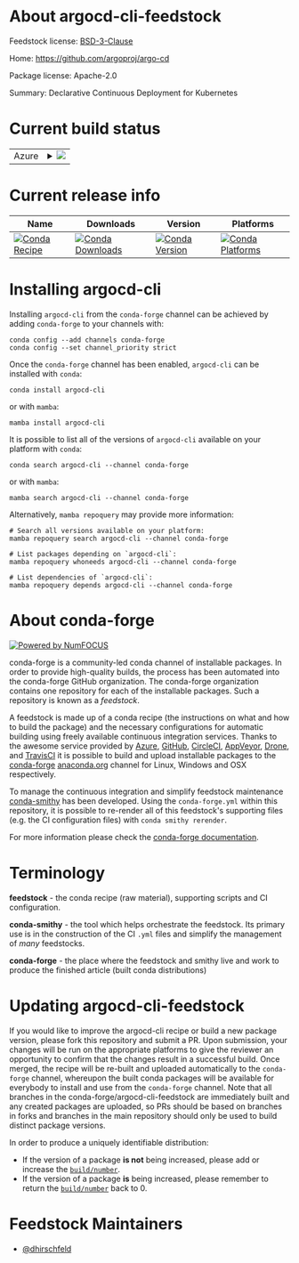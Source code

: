 About argocd-cli-feedstock
==========================

Feedstock license: [BSD-3-Clause](https://github.com/conda-forge/argocd-cli-feedstock/blob/main/LICENSE.txt)

Home: https://github.com/argoproj/argo-cd

Package license: Apache-2.0

Summary: Declarative Continuous Deployment for Kubernetes

Current build status
====================


<table>
    
  <tr>
    <td>Azure</td>
    <td>
      <details>
        <summary>
          <a href="https://dev.azure.com/conda-forge/feedstock-builds/_build/latest?definitionId=22950&branchName=main">
            <img src="https://dev.azure.com/conda-forge/feedstock-builds/_apis/build/status/argocd-cli-feedstock?branchName=main">
          </a>
        </summary>
        <table>
          <thead><tr><th>Variant</th><th>Status</th></tr></thead>
          <tbody><tr>
              <td>linux_64</td>
              <td>
                <a href="https://dev.azure.com/conda-forge/feedstock-builds/_build/latest?definitionId=22950&branchName=main">
                  <img src="https://dev.azure.com/conda-forge/feedstock-builds/_apis/build/status/argocd-cli-feedstock?branchName=main&jobName=linux&configuration=linux%20linux_64_" alt="variant">
                </a>
              </td>
            </tr><tr>
              <td>osx_64</td>
              <td>
                <a href="https://dev.azure.com/conda-forge/feedstock-builds/_build/latest?definitionId=22950&branchName=main">
                  <img src="https://dev.azure.com/conda-forge/feedstock-builds/_apis/build/status/argocd-cli-feedstock?branchName=main&jobName=osx&configuration=osx%20osx_64_" alt="variant">
                </a>
              </td>
            </tr>
          </tbody>
        </table>
      </details>
    </td>
  </tr>
</table>

Current release info
====================

| Name | Downloads | Version | Platforms |
| --- | --- | --- | --- |
| [![Conda Recipe](https://img.shields.io/badge/recipe-argocd--cli-green.svg)](https://anaconda.org/conda-forge/argocd-cli) | [![Conda Downloads](https://img.shields.io/conda/dn/conda-forge/argocd-cli.svg)](https://anaconda.org/conda-forge/argocd-cli) | [![Conda Version](https://img.shields.io/conda/vn/conda-forge/argocd-cli.svg)](https://anaconda.org/conda-forge/argocd-cli) | [![Conda Platforms](https://img.shields.io/conda/pn/conda-forge/argocd-cli.svg)](https://anaconda.org/conda-forge/argocd-cli) |

Installing argocd-cli
=====================

Installing `argocd-cli` from the `conda-forge` channel can be achieved by adding `conda-forge` to your channels with:

```
conda config --add channels conda-forge
conda config --set channel_priority strict
```

Once the `conda-forge` channel has been enabled, `argocd-cli` can be installed with `conda`:

```
conda install argocd-cli
```

or with `mamba`:

```
mamba install argocd-cli
```

It is possible to list all of the versions of `argocd-cli` available on your platform with `conda`:

```
conda search argocd-cli --channel conda-forge
```

or with `mamba`:

```
mamba search argocd-cli --channel conda-forge
```

Alternatively, `mamba repoquery` may provide more information:

```
# Search all versions available on your platform:
mamba repoquery search argocd-cli --channel conda-forge

# List packages depending on `argocd-cli`:
mamba repoquery whoneeds argocd-cli --channel conda-forge

# List dependencies of `argocd-cli`:
mamba repoquery depends argocd-cli --channel conda-forge
```


About conda-forge
=================

[![Powered by
NumFOCUS](https://img.shields.io/badge/powered%20by-NumFOCUS-orange.svg?style=flat&colorA=E1523D&colorB=007D8A)](https://numfocus.org)

conda-forge is a community-led conda channel of installable packages.
In order to provide high-quality builds, the process has been automated into the
conda-forge GitHub organization. The conda-forge organization contains one repository
for each of the installable packages. Such a repository is known as a *feedstock*.

A feedstock is made up of a conda recipe (the instructions on what and how to build
the package) and the necessary configurations for automatic building using freely
available continuous integration services. Thanks to the awesome service provided by
[Azure](https://azure.microsoft.com/en-us/services/devops/), [GitHub](https://github.com/),
[CircleCI](https://circleci.com/), [AppVeyor](https://www.appveyor.com/),
[Drone](https://cloud.drone.io/welcome), and [TravisCI](https://travis-ci.com/)
it is possible to build and upload installable packages to the
[conda-forge](https://anaconda.org/conda-forge) [anaconda.org](https://anaconda.org/)
channel for Linux, Windows and OSX respectively.

To manage the continuous integration and simplify feedstock maintenance
[conda-smithy](https://github.com/conda-forge/conda-smithy) has been developed.
Using the ``conda-forge.yml`` within this repository, it is possible to re-render all of
this feedstock's supporting files (e.g. the CI configuration files) with ``conda smithy rerender``.

For more information please check the [conda-forge documentation](https://conda-forge.org/docs/).

Terminology
===========

**feedstock** - the conda recipe (raw material), supporting scripts and CI configuration.

**conda-smithy** - the tool which helps orchestrate the feedstock.
                   Its primary use is in the construction of the CI ``.yml`` files
                   and simplify the management of *many* feedstocks.

**conda-forge** - the place where the feedstock and smithy live and work to
                  produce the finished article (built conda distributions)


Updating argocd-cli-feedstock
=============================

If you would like to improve the argocd-cli recipe or build a new
package version, please fork this repository and submit a PR. Upon submission,
your changes will be run on the appropriate platforms to give the reviewer an
opportunity to confirm that the changes result in a successful build. Once
merged, the recipe will be re-built and uploaded automatically to the
`conda-forge` channel, whereupon the built conda packages will be available for
everybody to install and use from the `conda-forge` channel.
Note that all branches in the conda-forge/argocd-cli-feedstock are
immediately built and any created packages are uploaded, so PRs should be based
on branches in forks and branches in the main repository should only be used to
build distinct package versions.

In order to produce a uniquely identifiable distribution:
 * If the version of a package **is not** being increased, please add or increase
   the [``build/number``](https://docs.conda.io/projects/conda-build/en/latest/resources/define-metadata.html#build-number-and-string).
 * If the version of a package **is** being increased, please remember to return
   the [``build/number``](https://docs.conda.io/projects/conda-build/en/latest/resources/define-metadata.html#build-number-and-string)
   back to 0.

Feedstock Maintainers
=====================

* [@dhirschfeld](https://github.com/dhirschfeld/)


